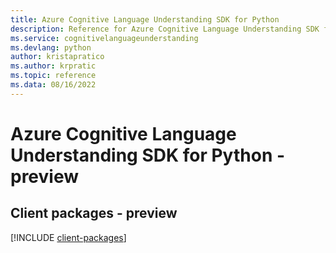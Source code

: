```yaml
---
title: Azure Cognitive Language Understanding SDK for Python
description: Reference for Azure Cognitive Language Understanding SDK for Python
ms.service: cognitivelanguageunderstanding
ms.devlang: python
author: kristapratico
ms.author: krpratic
ms.topic: reference
ms.data: 08/16/2022
---
```

# Azure Cognitive Language Understanding SDK for Python - preview

## Client packages - preview
[!INCLUDE [client-packages](cognitive-language-understanding-client-index.md)]